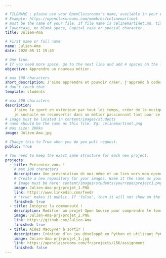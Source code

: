 ```yaml
---

# FILENAME : please use your OpenClassrooms's name, available in your url.
# Example: https://openclassrooms.com/membres/celinemartinet
# must be the name of your file. If file name is celinemartinet.md, title is celinemartinet.
# lowercase, no blank space, Capital case or special character.
title: Julien-Ama

# First name or full name
name: Julien-Ama
date: 2020-05-11 15:40

# One line.
# If you need more space, go to the next line and add 4 spaces on the left, as in 'description'.
objective: Apprendre un nouveau métier.

# max 100 characters
short_description: J'aime apprendre et pouvoir créer, j'apprend à coder afin de découvrir un nouveau monde
# don't touch that
template: students

# max 500 characters
description:
    J'aime le sport en extérieur par tout les temps, créer de la musique, la nature et l'astronomie. 
    je souhaite me reconvertir dans un métier passionnant tant pour ce qu'il est que le fait d'avoir tout à apprendre.
# image must be located in content/images/students
# name should be the same as this file. Eg: celinemartinet.png
# max size: 200ko
image: Julien-Ama.jpg

# Change this to True when you do you pull request.
public: True

# You need to keep the exact same structure for each new project.
projects:
  - title: Présentez-vous !
    # max 100 characters
    description: Une présentation de moi-même et un lien vers mon openclassromm
    # Create a new repository for your images. Name it the same as your nickname and profile picture.
    # Image must be here: content/images/students/yourrepo/project1.png
    image: Julien-Ama-prj/projet_1.PNG
    link: https://www.linkedin.com/feed/
    # 'true' makes it public. If 'false', then it will not show on the website.
    finished: true
  - title: Intégrez la communauté !
    description: Modifier un projet Open Source pour comprendre le fonctionnement de Git, de Github.
    image: Julien-Ama-prj/projet_2.PNG
    link: https://github.com/Julien-Ama
    finished: true
  - title: Aidez MacGyver à sortir !
    description: Création d’un jeu développé en Python et utilisant PyGame.
    image: Julien-Ama-prj/projet_3.jpg
    link: https://openclassrooms.com/fr/projects/156/assignment
    finished: false
---
```

